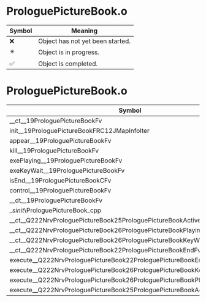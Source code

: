 # ProloguePictureBook.o
| Symbol | Meaning 
| ------------- | ------------- 
| :x: | Object has not yet been started. 
| :eight_pointed_black_star: | Object is in progress. 
| :white_check_mark: | Object is completed. 


# ProloguePictureBook.o
| Symbol | Decompiled? |
| ------------- | ------------- |
| __ct__19ProloguePictureBookFv | :x: |
| init__19ProloguePictureBookFRC12JMapInfoIter | :x: |
| appear__19ProloguePictureBookFv | :x: |
| kill__19ProloguePictureBookFv | :x: |
| exePlaying__19ProloguePictureBookFv | :x: |
| exeKeyWait__19ProloguePictureBookFv | :x: |
| isEnd__19ProloguePictureBookCFv | :x: |
| control__19ProloguePictureBookFv | :x: |
| __dt__19ProloguePictureBookFv | :x: |
| __sinit_\ProloguePictureBook_cpp | :x: |
| __ct__Q222NrvProloguePictureBook25ProloguePictureBookActiveFv | :x: |
| __ct__Q222NrvProloguePictureBook26ProloguePictureBookPlayingFv | :x: |
| __ct__Q222NrvProloguePictureBook26ProloguePictureBookKeyWaitFv | :x: |
| __ct__Q222NrvProloguePictureBook22ProloguePictureBookEndFv | :x: |
| execute__Q222NrvProloguePictureBook22ProloguePictureBookEndCFP5Spine | :x: |
| execute__Q222NrvProloguePictureBook26ProloguePictureBookKeyWaitCFP5Spine | :x: |
| execute__Q222NrvProloguePictureBook26ProloguePictureBookPlayingCFP5Spine | :x: |
| execute__Q222NrvProloguePictureBook25ProloguePictureBookActiveCFP5Spine | :x: |

